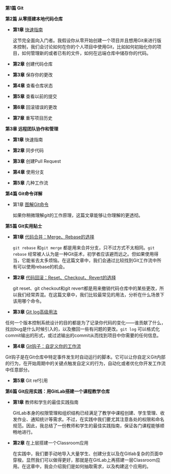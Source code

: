 **第1篇 Git**

  
**第2篇 从零搭建本地代码仓库**

 - **第1章** [快速指南](https://github.com/geeeeeeeeek/git-recipes/blob/master/Git%E7%AE%80%E6%98%93%E6%8C%87%E5%8D%97(%E4%B8%8A).md)

	这节完全面向入门者。我假设你从零开始创建一个项目并且想用Git来进行版本控制，我们会讨论如何在你的个人项目中使用Git，比如如何初始化你的项目，如何管理新的或者已有的文件，如何在远端仓库中储存你的代码。

 - **第2章** 创建代码仓库

 - **第3章** 保存你的更改

 - **第4章** 查看仓库状态

 - **第5章** 查看以前的提交

 - **第6章** 回滚错误的更改

 - **第7章** 重写项目历史

**第3章 远程团队协作和管理**

 - **第1章** 快速指南 
 
 - **第2章** 同步代码

 - **第3章** 创建Pull Request

 - **第4章** 使用分支

 - **第5章** 几种工作流
  
**第4篇 Git命令详解**

 - 第1章 [图解Git命令](https://github.com/geeeeeeeeek/git-recipes/blob/master/Git%E5%9B%BE%E8%A7%A3.md)

	如果你稍微理解git的工作原理，这篇文章能够让你理解的更透彻。
  
**第5篇 Git实用贴士**

 - **第1章** [代码合并：Merge、Rebase的选择](https://github.com/geeeeeeeeek/git-recipes/blob/master/%E4%BB%A3%E7%A0%81%E5%90%88%E5%B9%B6:Merge%E8%BF%98%E6%98%AFRebase.md)

	`git rebase` 和`git merge` 都是用来合并分支，只不过方式不太相同。`git rebase` 经常被人认为是一种Git巫术，初学者应该避而远之。但如果使用得当，它能省去太多烦恼。在这篇文章中，我们会通过比较找到Git工作流中所有可以使用rebase的机会。
 
 - **第2章** [代码回滚：Reset、Checkout、Revert的选择](https://github.com/geeeeeeeeek/git-recipes/blob/master/%E5%9B%9E%E6%BB%9A%E5%91%BD%E4%BB%A4Reset%E3%80%81Checkout%E3%80%81Revert%E8%BE%A8%E6%9E%90.md)

	git reset、git checkout和git revert都是用来撤销代码仓库中的某些更改，所以我们经常弄混。在这篇文章中，我们比较最常见的用法，分析在什么场景下该用哪个命令。

 - **第3章** [Git log高级用法](https://github.com/geeeeeeeeek/git-recipes/blob/master/Git_log%E9%AB%98%E7%BA%A7%E7%94%A8%E6%B3%95.md)
 
 任何一个版本控制系统设计的目的都是为了记录你代码的变化——谁贡献了什么，找出bug是什么时候引入的，以及撤回一些有问题的更改。`git log` 可以格式化commit输出的形式，或过滤输出的commit从而找到项目中你需要的任何信息。

 - **第4章** [Git钩子：自定义你的工作流](https://github.com/geeeeeeeeek/git-recipes/blob/master/Git%E9%92%A9%E5%AD%90.md)

 Git钩子是在Git仓库中特定事件发生时自动运行的脚本。它可以让你自定义Git内部的行为，在开始周期中的关键点触发自定义的行为，自动化或者优化你开发工作流中任意部分。
 
 - **第5章** Git ref引用

**第6篇 Git应用实践：用GitLab搭建一个课程教学仓库**

 - **第1章** 教师和学生的最佳实践指南

	GitLab本身的权限管理和组织结构已经满足了教学中课程创建、学生管理、收发作业、通知统计等需求。不过，在实践中我们要尤其注意各处的权限和命名规范。因此，我总结了一份教师和学生的最佳实践指南，保证各门课程能够顺畅地进行。
 - **第2章** 在上层搭建一个Classroom应用

	在实践中，我们要手动地导入大量学生、创建分支以及在Gitlab复杂的页面中穿梭。显然我们可以做得更好，那就是在GitLab上再搭建一层Classroom应用。在这章中，我会介绍我们是如何抽取需求，以及构建这个应用的。